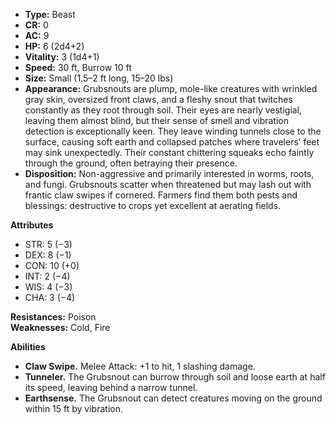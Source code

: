 - **Type:** Beast
- **CR:** 0
- **AC:** 9
- **HP:** 6 (2d4+2)
- **Vitality:** 3 (1d4+1)
- **Speed:** 30 ft, Burrow 10 ft
- **Size:** Small (1.5–2 ft long, 15–20 lbs)
- **Appearance:** Grubsnouts are plump, mole-like creatures with wrinkled gray skin, oversized front claws, and a fleshy snout that twitches constantly as they root through soil. Their eyes are nearly vestigial, leaving them almost blind, but their sense of smell and vibration detection is exceptionally keen. They leave winding tunnels close to the surface, causing soft earth and collapsed patches where travelers’ feet may sink unexpectedly. Their constant chittering squeaks echo faintly through the ground, often betraying their presence.
- **Disposition:** Non-aggressive and primarily interested in worms, roots, and fungi. Grubsnouts scatter when threatened but may lash out with frantic claw swipes if cornered. Farmers find them both pests and blessings: destructive to crops yet excellent at aerating fields.

**Attributes**
- STR: 5 (−3)
- DEX: 8 (−1)
- CON: 10 (+0)
- INT: 2 (−4)
- WIS: 4 (−3)
- CHA: 3 (−4)

**Resistances:** Poison  
**Weaknesses:** Cold, Fire

**Abilities**
- **Claw Swipe.** Melee Attack: +1 to hit, 1 slashing damage.
- **Tunneler.** The Grubsnout can burrow through soil and loose earth at half its speed, leaving behind a narrow tunnel.
- **Earthsense.** The Grubsnout can detect creatures moving on the ground within 15 ft by vibration.